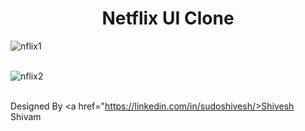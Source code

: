 <h1 align="center"> Netflix UI Clone</h1>

![nflix1](https://user-images.githubusercontent.com/78317220/199172724-9c704ca3-980a-44a1-80a3-58a9ec5b9b8e.png) </br></br> 

![nflix2](https://user-images.githubusercontent.com/78317220/199172729-522c0bc9-dc27-4d29-9ac0-d7cc3f22f655.png)  </br></br> 

Designed By <a href="https://linkedin.com/in/sudoshivesh/>Shivesh Shivam</a>
